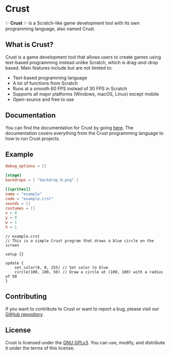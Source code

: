 # Crust

✨ **Crust** ✨ is a Scratch-like game development tool with its own programming language, also named Crust.

## What is Crust?

Crust is a game development tool that allows users to create games using text-based programming instead unlike Scratch, which is drag-and-drop based. Main features include but are not limited to:

- Text-based programming language
- A lot of functions from Scratch
- Runs at a smooth 60 FPS instead of 30 FPS in Scratch
- Supports all major platforms (Windows, macOS, Linux) except mobile
- Open-source and free to use

## Documentation

You can find the documentation for Crust by going [here](https://muhtasim-rasheed.github.io/crust/). The documentation covers everything from the Crust programming language to how to run Crust projects.

## Example

```toml
debug_options = []

[stage]
backdrops = [ "backdrop_0.png" ]

[[sprites]]
name = "example"
code = "example.crst"
sounds = []
costumes = []
x = 0
y = 0
w = 1
h = 1
```

```
// example.crst
// This is a simple Crust program that draws a blue circle on the screen

setup {}

update {
    set_color(0, 0, 255) // Set color to blue
    circle(100, 100, 50) // Draw a circle at (100, 100) with a radius of 50
}
```

## Contributing

If you want to contribute to Crust or want to report a bug, please visit our [GitHub repository](https://github.com/Muhtasim-Rasheed/crust).

## License

Crust is licensed under the [GNU GPLv3](https://www.gnu.org/licenses/gpl-3.0.en.html). You can use, modify, and distribute it under the terms of this license.
